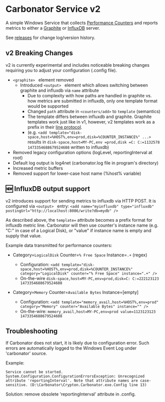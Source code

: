 # Carbonator Service v2 #

A simple Windows Service that collects [Performance Counters](https://msdn.microsoft.com/en-us/library/windows/desktop/aa373083%28v=vs.85%29.aspx) and 
reports metrics to either a [Graphite](http://graphite.readthedocs.org/en/latest/overview.html) or <a href="https://www.influxdata.com/time-series-platform/influxdb/">InfluxDB</a> server.

See [releases](https://github.com/CryptonZylog/carbonator/releases) for change log/version history.


## v2 Breaking Changes ##

v2 is currently experimental and includes noticeable breaking changes requiring you to adjust your configuration (.config file).

- ``<graphite>
    `` element removed
    - Introduced ``<output>
        `` element which allows switching between graphite and influxdb via ``name`` attribute
        - Due to complexity with how paths are handled in graphite vs. how metrics are submitted in influxdb, only one template format would be supported
        - Changed ``path`` attribute in ``<counters/add>`` to ``template`` (semantics)
        - The template differs between influxdb and graphite. Graphite templates work just like in v1, however, v2 templates work as a prefix in their [line protocol](https://docs.influxdata.com/influxdb/v0.13/write_protocols/line/).
        - (e.g. ``<add template="disk-space,host=%HOST%,env=prod,disk=%COUNTER_INSTANCE%" ...>
            `` results in ``disk-space,host=MY-PC,env =prod,disk =C: C:=1132578 1473354688679524608`` written to influxdb)
- Removed legacy configuration options (logLevel, reportingInterval at root)
- Default log output is log4net (carbonator.log file in program's directory)
- Increased metric buffers
- Removed support for lower-case host name (%host% variable)

## :new: InfluxDB output support ##

v2 introduces support for sending metrics to influxdb via HTTP POST. It is configured via ``<output>
`` entry:
``<add name="myinfluxdb" type="influxdb" postingUrl="http://localhost:8086/write?db=mydb" />``

As described above, the ``template=`` attribute becomes a prefix format for influxdb metric line.
Carbonator will then use counter's instance name (e.g. "C:" in case of a Logical Disk), or "value" if instance name is empty and supply that value.

Example data transmitted for performance counters:

- Category=``LogicalDisk`` Counter=``% Free Space`` Instance=``.+`` (regex)
  - Configuration: ``<add template="disk-space,host=%HOST%,env=prod,disk=%COUNTER_INSTANCE%" category="LogicalDisk" counter="% Free Space" instance=".+" />``
  - On-the-wire ``disk-space,host=MY-PC,env=prod,disk=C: C:=222123123 1473354688679524608``

- Category=``Memory`` Counter=``Available Bytes`` Instance=[empty]
  - Configuration: ``<add template="memory_avail,host=%HOST%,env=prod" category="Memory" counter="Available Bytes" instance="" />``
  - On-the-wire: ``memory_avail,host=MY-PC,env=prod value=1123123123 1473354688679524608``

## Troubleshooting ##

If Carbonator does not start, it is likely due to configuration error.
Such errors are automatically logged to the Windows Event Log under 'carbonator' source.

Example:

```
Service cannot be started. System.Configuration.ConfigurationErrorsException: Unrecognized attribute 'reportingInterval'. Note that attribute names are case-sensitive. (D:\Carbonator\Crypton.Carbonator.exe.Config line 13)
```

Solution: remove obsolete 'reportingInterval' attribute in .config.